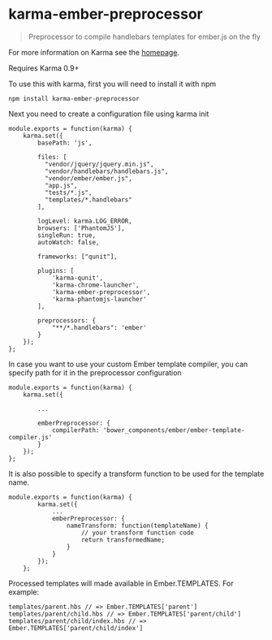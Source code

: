 # karma-ember-preprocessor

> Preprocessor to compile handlebars templates for ember.js on the fly

For more information on Karma see the [homepage].

Requires Karma 0.9+

To use this with karma, first you will need to install it with npm

    npm install karma-ember-preprocessor

Next you need to create a configuration file using karma init


    module.exports = function(karma) {
        karma.set({
            basePath: 'js',

            files: [
              "vendor/jquery/jquery.min.js",
              "vendor/handlebars/handlebars.js",
              "vendor/ember/ember.js",
              "app.js",
              "tests/*.js",
              "templates/*.handlebars"
            ],

            logLevel: karma.LOG_ERROR,
            browsers: ['PhantomJS'],
            singleRun: true,
            autoWatch: false,

            frameworks: ["qunit"],

            plugins: [
                'karma-qunit',
                'karma-chrome-launcher',
                'karma-ember-preprocessor',
                'karma-phantomjs-launcher'
            ],

            preprocessors: {
                "**/*.handlebars": 'ember'
            }
        });
    };

In case you want to use your custom Ember template compiler, you can specify path for it in the preprocessor configuration
    
    module.exports = function(karma) {
        karma.set({

            ...

            emberPreprocessor: {
                compilerPath: 'bower_components/ember/ember-template-compiler.js'
            }
        });
    };
    
It is also possible to specify a transform function to be used for the template name.

    module.exports = function(karma) {
            karma.set({
                ...
                emberPreprocessor: {
                    nameTransform: function(templateName) {
                        // your transform function code
                        return transformedName;
                    }
                }
            });
        };

Processed templates will made available in Ember.TEMPLATES. For example:

    templates/parent.hbs // => Ember.TEMPLATES['parent']
    templates/parent/child.hbs // => Ember.TEMPLATES['parent/child']
    templates/parent/child/index.hbs // => Ember.TEMPLATES['parent/child/index']

[homepage]: http://karma-runner.github.com

